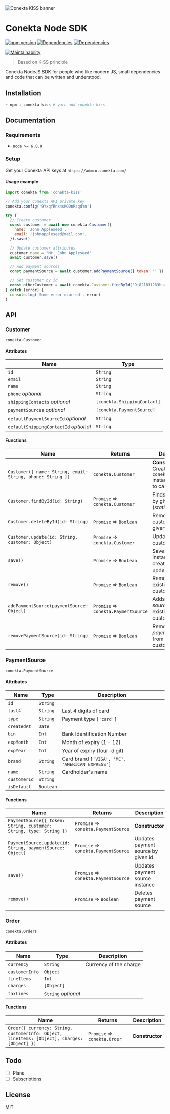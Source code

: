 <img src="https://raw.githubusercontent.com/nuremx/conekta-kiss/master/.github/banner.png" align="center" alt="Conekta KISS banner" />

# Conekta Node SDK

[![npm version](https://img.shields.io/npm/v/conekta-kiss.svg)](https://www.npmjs.com/package/conekta-kiss)
[![Dependencies](https://img.shields.io/david/nuremx/conekta-kiss.svg)](https://david-dm.org/nuremx/conekta-kiss)
[![Dependencies](https://img.shields.io/david/dev/nuremx/conekta-kiss.svg)](https://david-dm.org/nuremx/conekta-kiss?type=dev)

[![Maintainability](https://api.codeclimate.com/v1/badges/57cbb329b5b079b8b249/maintainability)](https://codeclimate.com/repos/5c4cbff6d595ed02d0001a88/maintainability)

> Based on KISS principle

Conekta NodeJS SDK for people who like modern JS, small dependencies and code that can be written and understood.

## Installation

```bash
~ npm i conekta-kiss # yarn add conekta-kiss
```

## Documentation

### Requirements

- `node >= 6.0.0`

### Setup

Get your Conekta API keys at `https://admin.conekta.com/`

#### Usage example

```javascript
import conekta from 'conekta-kiss'

// Add your Conekta API private key
conekta.config('9YxqfRnx4sMQDnRsqdYn')

try {
  // Create customer
  const customer = await new conekta.Customer({
    name: 'John Appleseed',
    email: 'johnappleseed@mail.com',
  }).save()

  // Update customer attributes
  customer.name = 'Mr. John Appleseed'
  await customer.save()

  // Add payment sources
  const paymentSource = await customer.addPaymentSource({ token: '' })

  // Get customer by id
  const otherCustomer = await conekta.Customer.findById('9j821831283huas')
} catch (error) {
  console.log('Some error ocurred', error)
}
```

## API

### Customer

`conekta.Customer`

#### Attributes

| Name                                  | Type                        |
| ------------------------------------- | --------------------------- |
| `id`                                  | `String`                    |
| `email`                               | `String`                    |
| `name`                                | `String`                    |
| `phone` _optional_                    | `String`                    |
| `shippingContacts` _optional_         | `[conekta.ShippingContact]` |
| `paymentSources` _optional_           | `[conekta.PaymentSource]`   |
| `defaultPaymentSourceId` _optional_   | `String`                    |
| `defaultShippingContactId` _optional_ | `String`                    |

#### Functions

| Name                                                       | Returns                              | Description                                                                    |
| ---------------------------------------------------------- | ------------------------------------ | ------------------------------------------------------------------------------ |
| `Customer({ name: String, email: String, phone: String })` | `conekta.Customer`                   | **Constructor** Creates `conekta.Customer` instance, to save to call `.save()` |
| `Customer.findById(id: String)`                            | `Promise` => `conekta.Customer`      | Finds customer by given id (_static_)                                          |
| `Customer.deleteById(id: String)`                          | `Promise` => `Boolean`               | Removes customer by given id (_static_)                                        |
| `Customer.update(id: String, customer: Object)`            | `Promise` => `conekta.Customer`      | Updates existing customer                                                      |
| `save()`                                                   | `Promise` => `Boolean`               | Saves customer instance, creating new or updating                              |
| `remove()`                                                 | `Promise` => `Boolean`               | Removes existing customer                                                      |
| `addPaymentSource(paymentSource: Object)`                  | `Promise` => `conekta.PaymentSource` | Adds _payment source_ to existing customer                                     |
| `removePaymentSource(id: String)`                          | `Promise` => `Boolean`               | Removes _payment source_ from existing customer                                |

### PaymentSource

`conekta.PaymentSource`

#### Attributes

| Name         | Type      | Description                                     |
| ------------ | --------- | ----------------------------------------------- |
| `id`         | `String`  |                                                 |
| `last4`      | `String`  | Last 4 digits of card                           |
| `type`       | `String`  | Payment type `['card']`                         |
| `createdAt`  | `Date`    |                                                 |
| `bin`        | `Int`     | Bank Identification Number                      |
| `expMonth`   | `Int`     | Month of expiry (1 - 12)                        |
| `expYear`    | `Int`     | Year of expiry (four-digit)                     |
| `brand`      | `String`  | Card brand `['VISA', 'MC', 'AMERICAN_EXPRESS']` |
| `name`       | `String`  | Cardholder's name                               |
| `customerId` | `String`  |                                                 |
| `isDefault`  | `Boolean` |                                                 |

#### Functions

| Name                                                               | Returns                              | Description                        |
| ------------------------------------------------------------------ | ------------------------------------ | ---------------------------------- |
| `PaymentSource({ token: String, customer: String, type: String })` | `Promise` => `conekta.PaymentSource` | **Constructor**                    |
| `PaymentSource.update(id: String, paymentSource: Object)`          | `Promise` => `conekta.PaymentSource` | Updates payment source by given id |
| `save()`                                                           | `Promise` => `conekta.PaymentSource` | Updates payment source instance    |
| `remove()`                                                         | `Promise` => `Boolean`               | Deletes payment source             |

### Order

`conekta.Orders`

#### Attributes

| Name           | Type                | Description            |
| -------------- | ------------------- | ---------------------- |
| `currency`     | `String`            | Currency of the charge |
| `customerInfo` | `Object`            |                        |
| `lineItems`    | `Int`               |                        |
| `charges`      | `[Object]`          |                        |
| `taxLines`     | `String` _optional_ |                        |

#### Functions

| Name                                                                                        | Returns                      | Description     |
| ------------------------------------------------------------------------------------------- | ---------------------------- | --------------- |
| `Order({ currency: String, customerInfo: Object, lineItems: [Object], charges: [Object] })` | `Promise` => `conekta.Order` | **Constructor** |

## Todo

- [ ] Plans
- [ ] Subscriptions

## License

MIT
